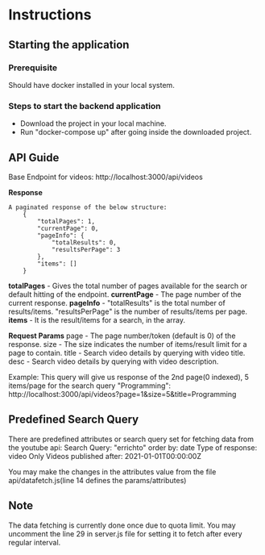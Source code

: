 

# Instructions

## Starting the application
### Prerequisite
Should have docker installed in your local system.

### Steps to start the backend application
* Download the project in your local machine.
* Run "docker-compose up" after going inside the downloaded project.

## API Guide

Base Endpoint for videos: http://localhost:3000/api/videos

**Response**
```
A paginated response of the below structure:
    {
        "totalPages": 1,
        "currentPage": 0,
        "pageInfo": {
            "totalResults": 0,
            "resultsPerPage": 3
        },
        "items": []
    }
```

**totalPages** - Gives the total number of pages available for the search or default hitting of the endpoint.
**currentPage** - The page number of the current response.
**pageInfo** - "totalResults" is the total number of results/items. "resultsPerPage" is the number of results/items per page.
**items** - It is the result/items for a search, in the array.

**Request Params**
page - The page number/token (default is 0) of the response.
size - The size indicates the number of items/result limit for a page to contain.
title - Search video details by querying with video title.
desc - Search video details by querying with video description.

Example:
This query will give us response of the 2nd page(0 indexed), 5 items/page for the search query "Programming":
http://localhost:3000/api/videos?page=1&size=5&title=Programming

## Predefined Search Query
There are predefined attributes or search query set for fetching data from the youtube api:
Search Query: "errichto"
order by: date
Type of response: video
Only Videos published after: 2021-01-01T00:00:00Z

You may make the changes in the attributes value from the file api/datafetch.js(line 14 defines the params/attributes)

## Note 
The data fetching is currently done once due to quota limit. You may uncomment the line 29 in server.js file for setting it to fetch after every regular interval.